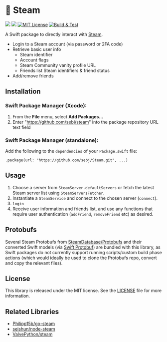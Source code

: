 # 💨 Steam

[![](https://img.shields.io/endpoint?url=https%3A%2F%2Fswiftpackageindex.com%2Fapi%2Fpackages%2Fsebj%2Fsteam%2Fbadge%3Ftype%3Dswift-versions)](https://swiftpackageindex.com/sebj/steam)
[![](https://img.shields.io/endpoint?url=https%3A%2F%2Fswiftpackageindex.com%2Fapi%2Fpackages%2Fsebj%2Fsteam%2Fbadge%3Ftype%3Dplatforms)](https://swiftpackageindex.com/sebj/steam)
[![MIT License](https://img.shields.io/github/license/sebj/steam?color=lightgray)](LICENSE)
[![Build & Test](https://github.com/sebj/steam/workflows/Build%20and%20Test/badge.svg)](https://github.com/sebj/steam/actions/workflows/build-and-test.yaml)

A Swift package to directly interact with [Steam](https://store.steampowered.com).

* Login to a Steam account (via password or 2FA code)
* Retrieve basic user info
    * Steam identifier
    * Account flags
    * Steam Community vanity profile URL
    * Friends list Steam identifiers & friend status
* Add/remove friends

## Installation

### Swift Package Manager (Xcode):
1. From the **File** menu, select **Add Packages…**
2. Enter "https://github.com/sebj/steam" into the package repository URL text field

### Swift Package Manager (standalone):

Add the following to the `dependencies` of your `Package.swift` file:

`.package(url: "https://github.com/sebj/Steam.git", ...)`

## Usage

1. Choose a server from `SteamServer.defaultServers` or fetch the latest Steam server list using `SteamServersFetcher`.
2. Instantiate a `SteamService` and connect to the chosen server (`connect`).
3. `login`
4. Receive user information and friends list, and use any functions that require user authentication (`addFriend`, `removeFriend` etc) as desired.

## Protobufs

Several Steam Protobufs from [SteamDatabase/Protobufs](https://github.com/SteamDatabase/Protobufs) and their converted Swift models (via [Swift Protobuf](https://github.com/apple/swift-protobuf)) are bundled with this library, as Swift packages do not currently support running scripts/custom build phase actions (which would ideally be used to clone the Protobufs repo, convert and copy the relevant files).

## License

This library is released under the MIT license. See the [LICENSE](LICENSE) file for more information.

## Related Libraries

* [Philipp15b/go-steam](https://github.com/Philipp15b/go-steam)
* [seishun/node-steam](https://github.com/seishun/node-steam)
* [ValvePython/steam](https://github.com/ValvePython/steam)
